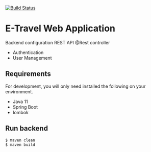 [![Build Status](https://travis-ci.com/Clogogo/Booking-App-Java-API.svg?branch=main)](https://travis-ci.com/github/Clogogo/Booking-App-Java-API)
                                                                                      <br />



# E-Travel Web Application 
Backend configuration REST API 
@Rest controller 
* Authentication
* User Management


## Requirements

For development, you will only need installed the following on your environment.
* Java 11
* Spring Boot
* lombok
 

## Run backend
```
$ maven clean
$ maven build
```

